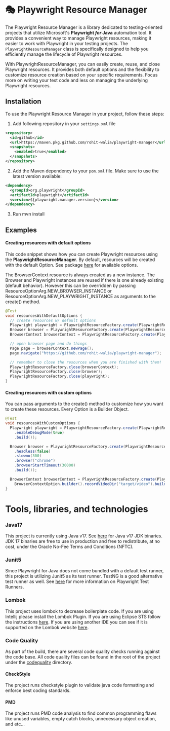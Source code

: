 # 🎭 Playwright Resource Manager

The Playwright Resource Manager is a library dedicated to testing-oriented projects that utilize Microsoft's 
**Playwright _for_ Java** automation tool. It provides a convenient way to manage Playwright resources, 
making it easier to work with Playwright in your testing projects. The `PlaywrightResourceManager` class is 
specifically designed to help you efficiently manage the lifecycle of Playwright resources.

With PlaywrightResourceManager, you can easily create, reuse, and close Playwright resources. 
It provides both default options and the flexibility to customize resource creation based on your specific requirements. 
Focus more on writing your test code and less on managing the underlying Playwright resources.

## Installation

To use the Playwright Resource Manager in your project, follow these steps:

1. Add following repository in your `settings.xml` file
```xml
<repository>
  <id>github</id>
  <url>https://maven.pkg.github.com/rohit-walia/playwright-manager</url>
  <snapshots>
    <enabled>true</enabled>
  </snapshots>
</repository>
```

2. Add the Maven dependency to your `pom.xml` file. Make sure to use the latest version available:
```xml
<dependency>
  <groupId>org.playwright</groupId>
  <artifactId>playwright</artifactId>
  <version>${playwright.manager.version}</version>
</dependency>
```

3. Run mvn install

## Examples

#### Creating resources with default options

This code snippet shows how you can create Playwright resources using the **PlaywrightResourceManager**.
By default, resources will be created with the default Option. See package [here](playwright/src/main/java/org/playwright/core/options)
for available options.

The BrowserContext resource is always created as a new instance.
The Browser and Playwright instances are reused if there is one already existing (default behavior).
However this can be overridden by passing ResourceOptionArg.NEW_BROWSER_INSTANCE or ResourceOptionArg.NEW_PLAYWRIGHT_INSTANCE
as arguments to the create() method.

```Java
@Test
void resourcesWithDefaultOptions {
  // create resources w/ default options
  Playwright playwright = PlaywrightResourceFactory.create(PlaywrightResource.PLAYWRIGHT);
  Browser browser = PlaywrightResourceFactory.create(PlaywrightResource.BROWSER);
  BrowserContext browserContext = PlaywrightResourceFactory.create(PlaywrightResource.BROWSER_CONTEXT);

  // open browser page and do things
  Page page = browserContext.newPage();
  page.navigate("https://github.com/rohit-walia/playwright-manager");

  // remember to close the resources when you are finished with them!
  PlaywrightResourceFactory.close(browserContext);
  PlaywrightResourceFactory.close(browser);
  PlaywrightResourceFactory.close(playwright);
}
```

#### Creating resources with custom options

You can pass arguments to the create() method to customize how you want to create these resources. Every
Option is a Builder Object.

```Java
@Test
void resourcesWithCustomOptions {
  Playwright playwright = PlaywrightResourceFactory.create(PlaywrightResource.PLAYWRIGHT, PlaywrightOption.builder()
    .enableDebugMode(true)
    .build());

  Browser browser = PlaywrightResourceFactory.create(PlaywrightResource.BROWSER, BrowserLaunchOption.builder()
    .headless(false)
    .slowmo(300)
    .browser("chrome")
    .browserStartTimeout(30000)
    .build());

  BrowserContext browserContext = PlaywrightResourceFactory.create(PlaywrightResource.BROWSER_CONTEXT,
    BrowserContextOption.builder().recordVideoDir("target/video").build());
}
```

# Tools, libraries, and technologies

### Java17

This project is currently using Java v17. See [here](https://www.oracle.com/java/technologies/downloads/#java17) for Java v17
JDK binaries. JDK 17 binaries are free to use in production and free to redistribute, at no cost, under the
Oracle No-Fee Terms and Conditions (NFTC).

### Junit5

Since Playwright for Java does not come bundled with a default test runner, this project is utilizing Junit5 as its test runner.
TestNG is a good alternative test runner as well. See [here](https://playwright.dev/java/docs/test-runners) for more information
on Playwright Test Runners.

### Lombok

This project uses lombok to decrease boilerplate code. If you are using Intellij please install the Lombok Plugin. If
you are using Eclipse STS follow the instructions [here](https://projectlombok.org/setup/eclipse).
If you are using another IDE you can see if it is supported on the Lombok website [here](https://projectlombok.org).

### Code Quality

As part of the build, there are several code quality checks running against the code base. All code quality files can be
found in the root of the project under the [codequality](.codequality) directory.

#### CheckStyle

The project runs checkstyle plugin to validate java code formatting and enforce best coding standards.

#### PMD

The project runs PMD code analysis to find common programming flaws like unused variables, empty catch blocks, unnecessary
object creation, and etc...
